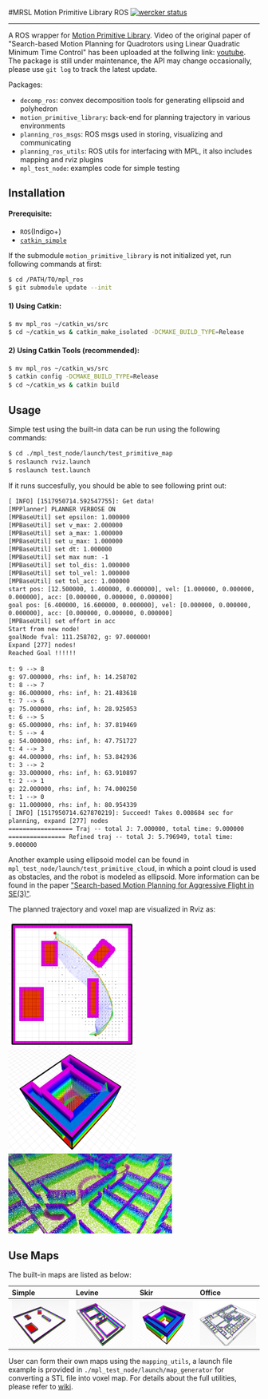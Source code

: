 #MRSL Motion Primitive Library ROS
[![wercker status](https://app.wercker.com/status/d282a628f39dac13997c792b2298bde0/s/master "wercker status")](https://app.wercker.com/project/byKey/d282a628f39dac13997c792b2298bde0)
- - - 
A ROS wrapper for [Motion Primitive Library](https://sikang.github.io/motion_primitive_library/). Video of the original paper of "Search-based Motion Planning for Quadrotors using Linear Quadratic Minimum Time Control" has been uploaded at the follwing link: [youtube](https://youtu.be/LMe72buMky8).
The package is still under maintenance, the API may change occasionally, please use `git log` to track the latest update. 

Packages:
  - `decomp_ros`: convex decomposition tools for generating ellipsoid and polyhedron
  - `motion_primitive_library`: back-end for planning trajectory in various environments
  - `planning_ros_msgs`: ROS msgs used in storing, visualizing and communicating 
  - `planning_ros_utils`: ROS utils for interfacing with MPL, it also includes mapping and rviz plugins
  - `mpl_test_node`: examples code for simple testing

## Installation
#### Prerequisite:
  - `ROS`(Indigo+)
  - [`catkin_simple`](https://github.com/catkin/catkin_simple)

If the submodule `motion_primitive_library` is not initialized yet, run following commands at first:
```sh
$ cd /PATH/TO/mpl_ros
$ git submodule update --init 
```

#### 1) Using Catkin:
```sh
$ mv mpl_ros ~/catkin_ws/src
$ cd ~/catkin_ws & catkin_make_isolated -DCMAKE_BUILD_TYPE=Release
```

#### 2) Using Catkin Tools (recommended):
```sh
$ mv mpl_ros ~/catkin_ws/src
$ catkin config -DCMAKE_BUILD_TYPE=Release
$ cd ~/catkin_ws & catkin build
```

## Usage
Simple test using the built-in data can be run using the following commands:
```sh
$ cd ./mpl_test_node/launch/test_primitive_map
$ roslaunch rviz.launch
$ roslaunch test.launch
```

If it runs succesfully, you should be able to see following print out:
```
[ INFO] [1517950714.592547755]: Get data!
[MPPlanner] PLANNER VERBOSE ON
[MPBaseUtil] set epsilon: 1.000000
[MPBaseUtil] set v_max: 2.000000
[MPBaseUtil] set a_max: 1.000000
[MPBaseUtil] set u_max: 1.000000
[MPBaseUtil] set dt: 1.000000
[MPBaseUtil] set max num: -1
[MPBaseUtil] set tol_dis: 1.000000
[MPBaseUtil] set tol_vel: 1.000000
[MPBaseUtil] set tol_acc: 1.000000
start pos: [12.500000, 1.400000, 0.000000], vel: [1.000000, 0.000000, 0.000000], acc: [0.000000, 0.000000, 0.000000]
goal pos: [6.400000, 16.600000, 0.000000], vel: [0.000000, 0.000000, 0.000000], acc: [0.000000, 0.000000, 0.000000]
[MPBaseUtil] set effort in acc
Start from new node!
goalNode fval: 111.258702, g: 97.000000!
Expand [277] nodes!
Reached Goal !!!!!!

t: 9 --> 8
g: 97.000000, rhs: inf, h: 14.258702
t: 8 --> 7
g: 86.000000, rhs: inf, h: 21.483618
t: 7 --> 6
g: 75.000000, rhs: inf, h: 28.925053
t: 6 --> 5
g: 65.000000, rhs: inf, h: 37.819469
t: 5 --> 4
g: 54.000000, rhs: inf, h: 47.751727
t: 4 --> 3
g: 44.000000, rhs: inf, h: 53.842936
t: 3 --> 2
g: 33.000000, rhs: inf, h: 63.910897
t: 2 --> 1
g: 22.000000, rhs: inf, h: 74.000250
t: 1 --> 0
g: 11.000000, rhs: inf, h: 80.954339
[ INFO] [1517950714.627870219]: Succeed! Takes 0.008684 sec for planning, expand [277] nodes
================== Traj -- total J: 7.000000, total time: 9.000000
================ Refined traj -- total J: 5.796949, total time: 9.000000
```

Another example using ellipsoid model can be found in `mpl_test_node/launch/test_primitive_cloud`, in which a point cloud is used as obstacles, and the robot is modeled as ellipsoid. More information can be found in the paper ["Search-based Motion Planning for Aggressive Flight in SE(3)"](http://ieeexplore.ieee.org/document/8264768/). 

The planned trajectory and voxel map are visualized in Rviz as:

<img src="./mpl_test_node/samples/sample1.png" width="256"> <img src="./mpl_test_node/samples/sample2.png" width="256"> <img src="./mpl_test_node/samples/sample3.png" width="328"> 

## Use Maps
The built-in maps are listed as below:

Simple | Levine | Skir | Office
:----- | :----- | :--- | :-----
<img src="./mpl_test_node/maps/simple/simple.png" width="156"> |<img src="./mpl_test_node/maps/levine/levine.png" width="156"> |<img src="./mpl_test_node/maps/skir/skir.png" width="156"> |<img src="./mpl_test_node/maps/office/office.png" width="156"> 

User can form their own maps using the `mapping_utils`, a launch file example is provided in `./mpl_test_node/launch/map_generator` for converting a STL file into voxel map. 
For details about the full utilities, please refer to [wiki](https://github.com/sikang/mpl_ros/wiki).

